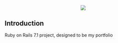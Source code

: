 <div align="center">
  <h1><img src="https://i.imgur.com/8U95cz0.png"/></h1>
</div>

## Introduction

Ruby on Rails 7.1 project, designed to be my portfolio
